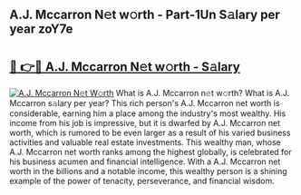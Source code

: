 ## A.J. Mccarron N𝚎t w𝚘rth - Part-1Un S𝚊lary per year zoY7e

# <h2><a href="http://gc48on.nevu.top/?p=A.J.+Mccarron">🔗 👉🔴 A.J. Mccarron N𝚎t w𝚘rth - S𝚊lary</a></h2>

[![A.J. Mccarron N𝚎t W𝚘rth](https://i.imgur.com/Oavwk0R.jpeg)](http://gc48on.nevu.top/?p=A.J.+Mccarron)
What is A.J. Mccarron n𝚎t w𝚘rth? What is A.J. Mccarron s𝚊lary per year?
This rich person's A.J. Mccarron net worth is considerable, earning him a place among the industry's most wealthy. His income from his job is impressive, but it is dwarfed by A.J. Mccarron net worth, which is rumored to be even larger as a result of his varied business activities and valuable real estate investments. This wealthy man, whose A.J. Mccarron net worth ranks among the highest globally, is celebrated for his business acumen and financial intelligence. With a A.J. Mccarron net worth in the billions and a notable income, this wealthy person is a shining example of the power of tenacity, perseverance, and financial wisdom.
